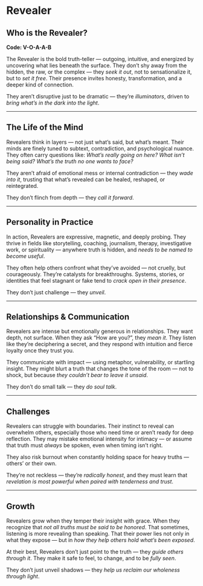 # Revealer
## Who is the Revealer?
**Code: V-O-A-A-B**

The Revealer is the bold truth-teller — outgoing, intuitive, and energized by uncovering what lies beneath the surface. They don’t shy away from the hidden, the raw, or the complex — they *seek it out*, not to sensationalize it, but to *set it free*. Their presence invites honesty, transformation, and a deeper kind of connection.

They aren’t disruptive just to be dramatic — they’re *illuminators*, driven to *bring what’s in the dark into the light*.

---

## The Life of the Mind

Revealers think in layers — not just what’s said, but what’s meant. Their minds are finely tuned to subtext, contradiction, and psychological nuance. They often carry questions like: *What’s really going on here? What isn’t being said? What’s the truth no one wants to face?*

They aren’t afraid of emotional mess or internal contradiction — they *wade into it*, trusting that what’s revealed can be healed, reshaped, or reintegrated.

They don’t flinch from depth — they *call it forward*.

---

## Personality in Practice

In action, Revealers are expressive, magnetic, and deeply probing. They thrive in fields like storytelling, coaching, journalism, therapy, investigative work, or spirituality — anywhere truth is hidden, and *needs to be named to become useful*.

They often help others confront what they’ve avoided — not cruelly, but courageously. They’re catalysts for breakthroughs. Systems, stories, or identities that feel stagnant or fake tend to *crack open in their presence*.

They don’t just challenge — they *unveil*.

---

## Relationships & Communication

Revealers are intense but emotionally generous in relationships. They want depth, not surface. When they ask “How are you?”, they *mean it*. They listen like they’re deciphering a secret, and they respond with intuition and fierce loyalty once they trust you.

They communicate with impact — using metaphor, vulnerability, or startling insight. They might blurt a truth that changes the tone of the room — not to shock, but because *they couldn’t bear to leave it unsaid*.

They don’t do small talk — they *do soul talk*.

---

## Challenges

Revealers can struggle with boundaries. Their instinct to reveal can overwhelm others, especially those who need time or aren’t ready for deep reflection. They may mistake emotional intensity for intimacy — or assume that truth must *always* be spoken, even when timing isn’t right.

They also risk burnout when constantly holding space for heavy truths — others’ or their own.

They’re not reckless — they’re *radically honest*, and they must learn that *revelation is most powerful when paired with tenderness and trust*.

---

## Growth

Revealers grow when they temper their insight with grace. When they recognize that *not all truths must be said to be honored*. That sometimes, listening is more revealing than speaking. That their power lies not only in what they expose — but in *how they help others hold what’s been exposed*.

At their best, Revealers don’t just point to the truth — they *guide others through it*. They make it safe to feel, to change, and to be *fully seen*.

They don’t just unveil shadows — they *help us reclaim our wholeness through light*.
